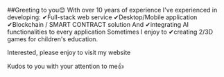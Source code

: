 ##Greeting to you😊
With over 10 years of experience I've experienced in developing:
✔Full-stack web service
✔Desktop/Mobile application
✔Blockchain / SMART CONTRACT solution
And
✔integrating AI functionalities to every application
Sometimes I enjoy to
✔creating 2/3D games
for children's education.

Interested, please enjoy to visit my website

Kudos to you with your attention to me👍
